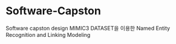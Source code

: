 # Software-Capston
Software capston design
MIMIC3 DATASET을 이용한 Named Entity Recognition and Linking Modeling

